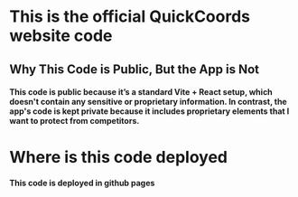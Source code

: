 # This is the official QuickCoords website code


## Why This Code is Public, But the App is Not
#### This code is public because it’s a standard Vite + React setup, which doesn't contain any sensitive or proprietary information. In contrast, the app's code is kept private because it includes proprietary elements that I want to protect from competitors.

# Where is this code deployed
#### This code is deployed in github pages


